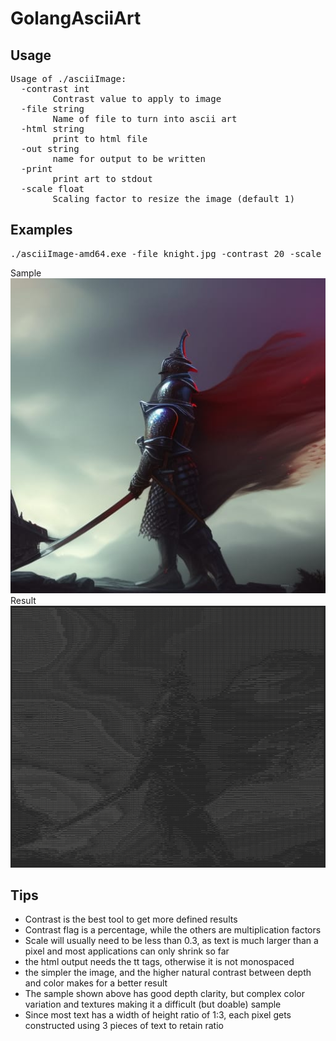 # GolangAsciiArt
## Usage

<pre>Usage of ./asciiImage:
  -contrast int
    	Contrast value to apply to image
  -file string
    	Name of file to turn into ascii art
  -html string
    	print to html file
  -out string
    	name for output to be written
  -print
    	print art to stdout
  -scale float
    	Scaling factor to resize the image (default 1)
</pre>

## Examples
<pre>./asciiImage-amd64.exe -file knight.jpg -contrast 20 -scale 0.3 -out knight.txt -html knight.html</pre>
Sample<br>
![Knight Original](samples/knight.jpg)
<br>Result<br>
![Knight Result](samples/knight_result.png)

## Tips
- Contrast is the best tool to get more defined results
- Contrast flag is a percentage, while the others are multiplication factors
- Scale will usually need to be less than 0.3, as text is much larger than a pixel and most applications can only shrink so far
- the html output needs the tt tags, otherwise it is not monospaced
- the simpler the image, and the higher natural contrast between depth and color makes for a better result
- The sample shown above has good depth clarity, but complex color variation and textures making it a difficult (but doable) sample
- Since most text has a width of height ratio of 1:3, each pixel gets constructed using 3 pieces of text to retain ratio
